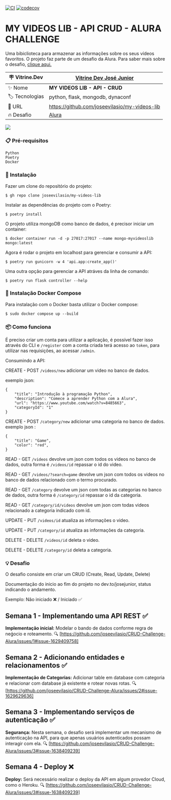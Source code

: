 [![CI](https://github.com/joseevilasio/my-videos-lib/actions/workflows/main.yml/badge.svg?branch=main)](https://github.com/joseevilasio/my-videos-lib/actions/workflows/main.yml)
[![codecov](https://codecov.io/gh/joseevilasio/CRUD-Challenge-Alura/graph/badge.svg?token=VK8Z1CJZ6J)](https://codecov.io/gh/joseevilasio/CRUD-Challenge-Alura)

# MY VIDEOS LIB - API CRUD - ALURA CHALLENGE 

Uma bibiclioteca para armazenar as informações sobre os seus vídeos favoritos. O projeto faz parte de um desafio da Alura. 
Para saber mais sobre o desafio, [clique aqui.](#-desafio)

| :placard: Vitrine.Dev |   [Vitrine Dev José Junior](https://cursos.alura.com.br/vitrinedev/joseevilasio/project/CRUD-Challenge-Alura/3844433) |
| -------------  | --- |
| :sparkles: Nome        | **MY VIDEOS LIB - API - CRUD**
| :label: Tecnologias | python, flask, mongodb, dynaconf
| :rocket: URL         | https://github.com/joseevilasio/my-videos-lib
| :fire: Desafio     | [Alura](https://www.alura.com.br/challenges/back-end-5/semana-01-implementando-api-rest?utm_source=ActiveCampaign&utm_medium=email&utm_content=%5BChallenge+Back-End%5D+Comece+agora%21&utm_campaign=%5BCHALLANGE%5D+%28Back-End+5a+ed+%29+Liberação+da+aula+01++%2B+convite+live+dive+coding&vgo_ee=kJRPc3gXJKD3%2FdmGS%2B55mMe9HldV2%2BVjsIQZGqVXtPc%3D)

<!-- Inserir imagem com a #vitrinedev ao final do link -->
![](https://github.com/joseevilasio/CRUD-Challenge-Alura/blob/main/assets/%20thumbnail.gif)

### 📋 Pré-requisitos

```
Python
Poetry
Docker
```
### 🔧 Instalação

Fazer um clone do repositório do projeto:
```
$ gh repo clone joseevilasio/my-videos-lib
```
Instalar as dependências do projeto com o Poetry:
```
$ poetry install
```
O projeto utiliza mongoDB como banco de dados, é precisor iniciar um container:
```
$ docker container run -d -p 27017:27017 --name mongo-myvideoslib mongo:latest
```
Agora é rodar o projeto em localhost para gerenciar e consumir a API:
```
$ poetry run gunicorn -w 4 'api.app:create_app()'
```
Uma outra opção para gerenciar a API atráves da linha de comando:
```
$ poetry run flask controller --help
```

### 🔧 Instalação Docker Compose
Para instalação com o Docker basta utilizar o Docker compose:
```
$ sudo docker compose up --build
```

### 📦 Como funciona
É preciso criar um conta para utilizar a aplicação, é possível fazer isso através do CLI e ```/register``` com a conta criada terá acesso ao ```token```, para utilizar nas requisições, ao acessar ```/admin```.

Consumindo a API:

CREATE - POST ```/videos/new``` adicionar um video no banco de dados.

exemplo json:
```
{       
    "title": "Introdução à programação Python",
    "description": "Comece a aprender Python com a Alura",
    "url": "https://www.youtube.com/watch?v=8485663",
    "categoryId": "1"
}
```
CREATE - POST ```/category/new``` adicionar uma categoria no banco de dados.
exemplo json :
```
{       
    "title": "Game",
    "color": "red",
}
```

READ - GET ```/videos``` devolve um json com todos os videos no banco de dados, outra forma é ```/videos/id``` repassar o id do video.

READ - GET ```/videos/?search=game``` devolve um json com todos os videos no banco de dados relacionado com o termo procurado.

READ - GET ```/category``` devolve um json com todas as categorias no banco de dados, outra forma é ```/category/id``` repassar o id da categoria.

READ - GET ```/category/id/videos``` devolve um json com todas videos relacionado a categoria indicado com id.

UPDATE - PUT ```/videos/id``` atualiza as informações o video.

UPDATE - PUT ```/category/id``` atualiza as informações da categoria.

DELETE - DELETE ```/videos/id``` deleta o video.

DELETE - DELETE ```/category/id``` deleta a categoria.


### 💡 Desafio

O desafio consiste em criar um CRUD (Create, Read, Update, Delete)

Documentação do inicio ao fim do projeto no dev.to/josejunior, status indicando o andamento. 

Exemplo: Não iniciado ❌ / Iniciado ✅ 

## Semana 1 - Implementando uma API REST ✅
**Implementação inicial:** Modelar o bando de dados conforme regra de neǵocio e roteamento. 🔍 [https://github.com/joseevilasio/CRUD-Challenge-Alura/issues/1#issue-1629409758]

## Semana 2 - Adicionando entidades e relacionamentos  ✅
**Implementação de Categorias:** Adicionar table em database com categoria e relacionar com database já existente e rotear novas rotas.  🔍[https://github.com/joseevilasio/CRUD-Challenge-Alura/issues/2#issue-1629629636]

## Semana 3 - Implementando serviços de autenticação ✅
**Segurança:** Nesta semana, o desafio será implementar um mecanismo de autenticação na API, para que apenas usuários autenticados possam interagir com ela. 🔍 [https://github.com/joseevilasio/CRUD-Challenge-Alura/issues/3#issue-1638409239]

## Semana 4 - Deploy ❌
**Deploy:** Será necessário realizar o deploy da API em algum provedor Cloud, como o Heroku. 🔍 [https://github.com/joseevilasio/CRUD-Challenge-Alura/issues/3#issue-1638409239]
 
